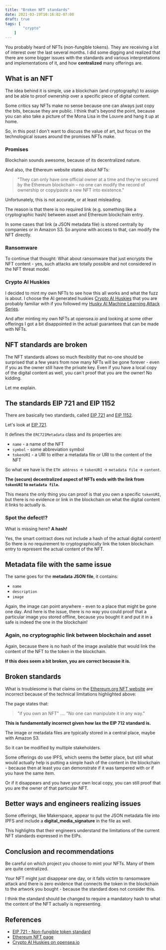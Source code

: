 ```yaml
---
title: "Broken NFT standards"
date: 2021-03-19T10:16:02-07:00
draft: true
tags: [
        "crypto"
    ]
---
```


You probably heard of NFTs (non-fungible tokens). They are receiving a lot of interest over the last several months. I did some digging and realized that there are some bigger issues with the standards and various interpretations and implementations of it, and how **centralized** many offerings are.

## What is an NFT

The idea behind it is simple, use a blockchain (and cryptography) to assign and be able to proof ownership over a specific piece of digital content.

Some critics say NFTs make no sense because one can always just copy the bits, because they are public. I think that's beyond the point, because you can also take a picture of the Mona Lisa in the Louvre and hang it up at home. 

So, in this post I don't want to discuss the value of art, but focus on the technological issues around the promises NFTs make.

### Promises

Blockchain sounds awesome, because of its decentralized nature. 

And also, the Ethereum website states about NFTs: 

> "They can only have one official owner at a time and they're secured by the Ethereum blockchain – no one can modify the record of ownership or copy/paste a new NFT into existence."  

Unfortunately, this is not accurate, or at least misleading.

The reason is that there is no required link (e.g. something like a cryptographic hash) between asset and Ethereum blockchain entry. 

In some cases that link (a JSON metadata file) is stored centrally by companies or in Amazon S3. So anyone with access to that, can modify the NFT directly.

### Ransomware 

To continue that thought: What about ransomware that just encrypts the NFT content - yes, such attacks are totally possible and not considered in the NFT threat model.


### Crypto AI Huskies

I decided to mint my own NFTs to see how this all works and what the fuzz is about. I choose the AI generated huskies [Crypto AI Huskies](https://opensea.io/collection/crypto-huskies) that you are probably familiar with if you followed my [Husky AI Machine Learning Attack Series](https://embracethered.com/blog/posts/2020/husky-ai-walkthrough/).

And after minting my own NFTs at opensea.io and looking at some other offerings I got a bit disappointed in the actual guarantees that can be made with NFTs.

## NFT standards are broken

The NFT standards allows so much flexibility that no-one should be surprised that a few years from now many NFTs will be gone forever - even if you as the owner still have the private key. Even if you have a local copy of the digital content as well, you can't proof that you are the owner! No kidding.

Let me explain.

## The standards EIP 721 and EIP 1152

There are basically two standards, called [EIP 721](https://eips.ethereum.org/EIPS/eip-721) and [EIP 1152](https://eips.ethereum.org/EIPS/eip-1152). 

Let's look at [EIP 721](https://eips.ethereum.org/EIPS/eip-721). 

It defines the `ERC721Metadata` class and its properties are:
* `name` - a name of the NFT
* `symbol` - some abbreviation symbol
* `tokenURI` - a URI to either a metadata file or URI to the content of the NFT


So what we have is the `ETH address` -> `tokenURI` -> `metadata file` -> `content`.

**The (secure) decentralized aspect of NFTs ends with the link from `tokenURI` to `metadata file`.**

This means the only thing you can proof is that you own a specific `tokenURI`, but there is no evidence or link in the blockchain on what the digital content it links to actually is. 

### Spot the defect!?

What is missing here? **A hash!**

Yes, the smart contract does not include a hash of the actual digital content! So there is no requirement to cryptographically link the token blockchain entry to represent the actual content of the NFT. 


## Metadata file with the same issue

The same goes for the **metadata JSON file**, it contains:
* `name`
* `description`
* `image`

Again, the image can point anywhere - even to a place that might be gone one day. And here is the issue, there is no way you could proof that a particular image you stored offline, because you bought it and put it in a safe is indeed the one in the blockchain!

### Again, no cryptographic link between blockchain and asset

Again, because there is no hash of the image available that would link the content of the NFT to the token in the blockchain.

**If this does seem a bit broken, you are correct because it is.**

## Broken standards

What is troublesome is that claims on the [Ethereum.org NFT website](https://ethereum.org/en/nft/
) are incorrect because of the technical limitations highlighted above:

The page states that: 

> "if you own an NFT" .... "No one can manipulate it in any way."

**This is fundamentally incorrect given how lax the EIP 712 standard is.** 

The image or metadata files are typically stored in a central place, maybe with Amazon S3. 

So it can be modified by multiple stakeholders. 

Some offerings do use IPFS, which seems the better place, but still what would actually help is putting a simple hash of the content in the blockchain - because then at least you can demonstrate if it was tampered with or if you have the same item. 

Or if it disappears and you have your own local copy, you can still proof that you are the owner of that particular NFT.

## Better ways and engineers realizing issues

Some offerings, like Makerspace, appear to put the JSON metadata file into IPFS and include a **digital_media_signature** in the file as well. 

This highlights that their engineers understand the limitations of the current NFT standards expressed in the EIPs.

## Conclusion and recommendations

Be careful on which project you choose to mint your NFTs. Many of them are quite centralized. 

Your NFT might just disappear one day, or it falls victim to ransomware attack and there is zero evidence that connects the token in the blockchain to the artwork you bought - because the standard does not consider this.

I think the standard should be changed to require a mandatory hash to what the content of the NFT actually is representing.

## References

* [EIP 721 - Non-fungible token standard](https://eips.ethereum.org/EIPS/eip-721)
* [Ethereum NFT page](https://ethereum.org/en/nft/)
* [Crypto AI Huskies on opensea.io](https://opensea.io/collection/crypto-huskies)
